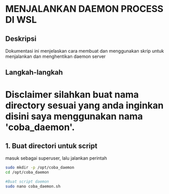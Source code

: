 # MENJALANKAN DAEMON PROCESS DI WSL
## Deskripsi
Dokumentasi ini menjelaskan cara membuat dan menggunakan skrip untuk menjalankan dan menghentikan daemon server
## Langkah-langkah
# Disclaimer silahkan buat nama directory sesuai yang anda inginkan disini saya menggunakan nama 'coba_daemon'.
## 1. Buat directori untuk script
masuk sebagai superuser, lalu jalankan perintah
```bash
sudo mkdir -p /opt/coba_daemon
cd /opt/coba_daemon

#Buat script daemon
sudo nano coba_daemon.sh
```